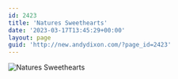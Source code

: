 ```yaml
---
id: 2423
title: 'Natures Sweethearts'
date: '2023-03-17T13:45:29+00:00'
layout: page
guid: 'http://new.andydixon.com/?page_id=2423'
---
```


![Natures Sweethearts](https://i0.wp.com/assets.g8x2.ldn.idrivee2-23.com/posters/Natures%20Sweethearts%2001.jpg?w=1200&ssl=1 "Natures Sweethearts")